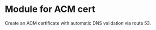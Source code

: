 # Module for ACM cert

Create an ACM certificate with automatic DNS validation via route 53.

<!-- BEGIN_TF_DOCS -->
<!-- END_TF_DOCS -->
